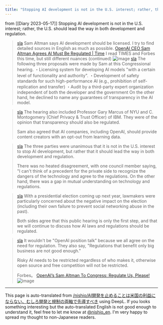 ```yaml
---
title: "Stopping AI development is not in the U.S. interest; rather, the U.S. should lead the way in both development and regulation."
---
```


from  [[Diary 2023-05-17]]
Stopping AI development is not in the U.S. interest; rather, the U.S. should lead the way in both development and regulation.
> [sla](https://twitter.com/sla/status/1658692674545930240) Sam Altman says AI development should be licensed. I try to find detailed sources in English as much as possible.
>  [OpenAI CEO Sam Altman Agrees AI Must Be Regulated | Time](https://time.com/6280372/sam-altman-chatgpt-regulate-ai/)
>  I read TIMES and Forbes this time, but still different nuances (continued)
>  ![image](https://pbs.twimg.com/card_img/1658606261154512896/OvOXqk1b?format=jpg&name=medium#.png)
> [sla](https://twitter.com/sla/status/1658692679184830464) The following three proposals were made by Sam at this Congressional hearing.
>  ・Licensing system for developing AI models "with a certain level of functionality and authority".
>  ・Development of safety standards for such high-performance AI (e.g., prohibition of self-replication and transfer)
>  ・Audit by a third-party expert organization independent of both the developer and the government
>  On the other hand, he declined to name any guarantees of transparency in the AI model.

> [sla](https://twitter.com/sla/status/1658692682179571715) The hearing also included Professor Gary Marcus of NYU and C. Montogomery (Chief Privacy & Trust Officer) of IBM. They were of the opinion that transparency should also be regulated.
>
>  Sam also agreed that AI companies, including OpenAI, should provide content creators with an opt-out from learning data.

> [sla](https://twitter.com/sla/status/1658692684666789888) The three parties were unanimous that it is not in the U.S. interest to stop AI development, but rather that it should lead the way in both development and regulation.
>
>  There was no heated disagreement, with one council member saying, "I can't think of a precedent for the private side to recognize the dangers of the technology and agree to the regulations. On the other hand, there was a gap in mutual understanding on technology and regulations.

> [sla](https://twitter.com/sla/status/1658692686780702721) With a presidential election coming up next year, lawmakers were particularly concerned about the negative impact on the election (including their own failure to prevent social networking abuse in the past).
>
>  Both sides agree that this public hearing is only the first step, and that we will continue to discuss how AI laws and regulations should be regulated.

> [sla](https://twitter.com/sla/status/1658692689058238464) It wouldn't be "OpenAI position talk" because we all agree on the need for regulation. They also say, "Regulations that benefit only big business are not good enough."
>
>  Risky AI needs to be restricted regardless of who makes it, otherwise open source and free competition will not be restricted.
>
>  Forbes。
>  [OpenAI’s Sam Altman To Congress: Regulate Us, Please!](https://www.forbes.com/sites/craigsmith/2023/05/16/openais-sam-altman-to-congress-regulate-us-please/?sh=3d1096994129)
>  ![image](https://pbs.twimg.com/card_img/1658691302912061440/lo0M2aat?format=jpg&name=medium#.png)



---
This page is auto-translated from [/nishio/AI開発を止めることは米国の利益にならない、むしろ開発と規制の両軸で先導すべき](https://scrapbox.io/nishio/AI開発を止めることは米国の利益にならない、むしろ開発と規制の両軸で先導すべき) using DeepL. If you looks something interesting but the auto-translated English is not good enough to understand it, feel free to let me know at [@nishio_en](https://twitter.com/nishio_en). I'm very happy to spread my thought to non-Japanese readers.